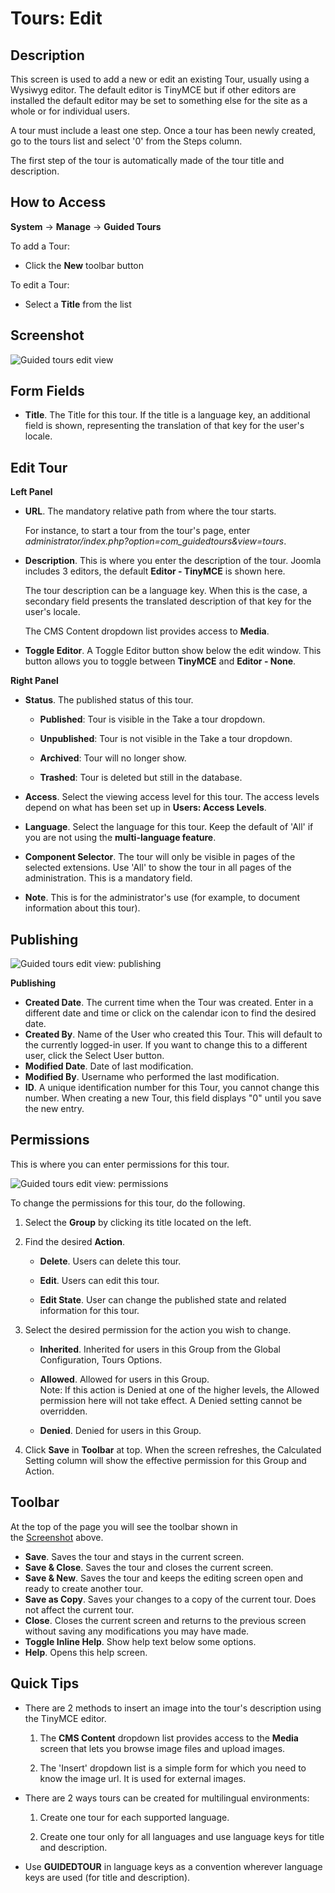 # Tours: Edit

## Description

This screen is used to add a new or edit an existing Tour, usually using a Wysiwyg editor. The default editor is TinyMCE but if other editors are installed the default editor may be set to something else for the site as a whole or for individual users.

A tour must include a least one step. Once a tour has been newly created, go to the tours list and select '0' from the Steps column.

The first step of the tour is automatically made of the tour title and description.

## How to Access

**System** -> **Manage** -> **Guided Tours**

To add a Tour:

- Click the **New** toolbar button

To edit a Tour:

- Select a **Title** from the list

## Screenshot

![Guided tours edit view](assets/guidedtours_tour_edit.png)

## Form Fields

- **Title**. The Title for this tour. If the title is a language key, an additional field is shown, representing the translation of that key for the user's locale.

## Edit Tour

**Left Panel**

- **URL**. The mandatory relative path from where the tour starts. 
  
  For instance, to start a tour from the tour's page, enter *administrator/index.php?option=com_guidedtours&view=tours*.

- **Description**. This is where you enter the description of the tour. Joomla includes 3
   editors, the default **Editor - TinyMCE** is shown here. 
  
  The tour description can be a language key. When this is the case, a secondary field presents the translated description of that key for the user's locale.
  
  The CMS Content dropdown list provides access to **Media**.

- **Toggle Editor**. A Toggle Editor button show below the edit window. This button allows you to toggle between **TinyMCE** and **Editor - None**.

**Right Panel**

- **Status**. The published status of this tour.
  
  - **Published**: Tour is visible in the Take a tour dropdown.
  
  - **Unpublished**: Tour is not visible in the Take a tour dropdown.
  
  - **Archived**: Tour will no longer show.
  
  - **Trashed**: Tour is deleted but still in the database.

- **Access**. Select the viewing access level for this tour. The access levels depend on what has been set up in **Users: Access Levels**.

- **Language**. Select the language for this tour. Keep the default of 'All' if you are not using the **multi-language feature**.

- **Component Selector**. The tour will only be visible in pages of the selected extensions. Use 'All' to show the tour in all pages of the administration. This is a mandatory field.

- **Note**. This is for the administrator's use (for example, to document information about this tour).

## Publishing

![Guided tours edit view: publishing](assets/guidedtours_tour_edit_publish.png)

**Publishing**

- **Created Date**. The current time when the Tour was created. Enter in a different date and time or click on the calendar icon to find the desired date.
- **Created By**. Name of the User who created this Tour. This will default to the currently logged-in user. If you want to change this to a different user, click the Select User button.
- **Modified Date**. Date of last modification.
- **Modified By**. Username who performed the last modification.
- **ID**. A unique identification number for this Tour, you cannot change this number. When creating a new Tour, this field displays "0" until you save the new entry.

## Permissions

This is where you can enter permissions for this tour.

![Guided tours edit view: permissions](assets/guidedtours_tour_edit_permissions.png)

To change the permissions for this tour, do the following.

1. Select the **Group** by clicking its title located on the left.

2. Find the desired **Action**.
   
   - **Delete**. Users can delete this tour.
   
   - **Edit**. Users can edit this tour.
   
   - **Edit State**. User can change the published state and related information for this tour.

3. Select the desired permission for the action you wish to change.
   
   - **Inherited**. Inherited for users in this Group from the Global Configuration, Tours Options.
   
   - **Allowed**. Allowed for users in this Group.  
     Note: If this action is Denied at one of the higher levels, the Allowed permission here will not take effect. A Denied setting cannot be overridden.
   
   - **Denied**. Denied for users in this Group.

4. Click **Save** in **Toolbar** at top. When the screen refreshes, the Calculated Setting column will show the effective permission for this Group and Action.

## Toolbar

At the top of the page you will see the toolbar shown in the [Screenshot](#screenshot) above.

- **Save**. Saves the tour and stays in the current screen.
- **Save & Close**. Saves the tour and closes the current screen.
- **Save & New**. Saves the tour and keeps the editing screen open and ready to create another tour.
- **Save as Copy**. Saves your changes to a copy of the current tour. Does not affect the current tour.
- **Close**. Closes the current screen and returns to the previous screen without saving any modifications you may have made.
- **Toggle Inline Help**. Show help text below some options.
- **Help**. Opens this help screen.

## Quick Tips

- There are 2 methods to insert an image into the tour's description using the TinyMCE editor.
  
  1. The **CMS Content** dropdown list provides access to the **Media** screen that lets you browse image files and upload images.
  
  2. The 'Insert' dropdown list is a simple form for which you need to know the image url. It is used for external images.

- There are 2 ways tours can be created for multilingual environments:
  
  1. Create one tour for each supported language.
  
  2. Create one tour only for all languages and use language keys for title and description.

- Use **GUIDEDTOUR** in language keys as a convention wherever language
   keys are used (for title and description).

